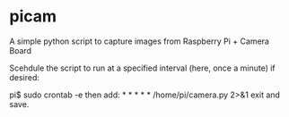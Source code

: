 picam
=====

A simple python script to capture images from Raspberry Pi + Camera Board

Scehdule the script to run at a specified interval (here, once a minute) if desired:

  pi$ sudo crontab -e
  then add: * * * * * /home/pi/camera.py 2>&1
  exit and save.
